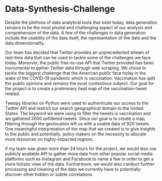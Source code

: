 # Data-Synthesis-Challenge

Despite the plethora of data analytical tools that exist today, data generation remains to be the most pivotal and challenging aspect of our analysis and comprehension of the data. A few of the challenges in data generation include the usability of the data itself, the representation of the data and the data dimensionality. 

Our team has decided that Twitter provides an unprecedented stream of real-time data that can be used to tackle some of the challenges we face today. Moreover, the public free-to-use API that Twitter provided has been monumental to gather Twitter data through web scraping. We chose to tackle the biggest challenge that the American public face today in the wake of the COVID-19 pandemic which is vaccination. Vaccination has split the public opinions and remains the most contentious subject. Our goal for the project is to create a preliminary heat map of the vaccination-tweet related.

Tweepy libraries on Python were used to authenticate our access to the Twitter API and restrict our search geographical domain to the United States. The keyword we were using to filter the tweets is vaccination and we gathered 3000 unfiltered tweets. Since our goal is to create a map, filtering through the geolocation left us with a usable data of 920 tweets. One meaningful interpretation of the map that we created is to give insights to the public and potentially, policy makers on the necessity to allocate more resources on highly-impacted regions. 

If my team was given more than 24 hours for the project, we would also use publicly available API to gather more data from other popular social media platforms such as Instagram and Facebook to name a few in order to get a more holistic view of the data. Furthermore, we would also conduct further processing and cleaning of the data we currently have to potentially discover other hidden or subtle correlations
